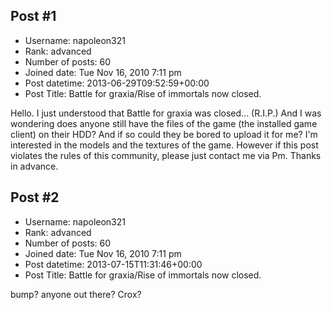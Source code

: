 ## Post #1
- Username: napoleon321
- Rank: advanced
- Number of posts: 60
- Joined date: Tue Nov 16, 2010 7:11 pm
- Post datetime: 2013-06-29T09:52:59+00:00
- Post Title: Battle for graxia/Rise of immortals now closed.

Hello. I just understood that Battle for graxia was closed... (R.I.P.) And I was wondering does anyone still have the files of the game (the installed game client) on their HDD? And if so could they be bored to upload it for me? I'm interested in the models and the textures of the game.
However if this post violates the rules of this community, please just contact me via Pm.
Thanks in advance.
## Post #2
- Username: napoleon321
- Rank: advanced
- Number of posts: 60
- Joined date: Tue Nov 16, 2010 7:11 pm
- Post datetime: 2013-07-15T11:31:46+00:00
- Post Title: Battle for graxia/Rise of immortals now closed.

bump? anyone out there? Crox?
